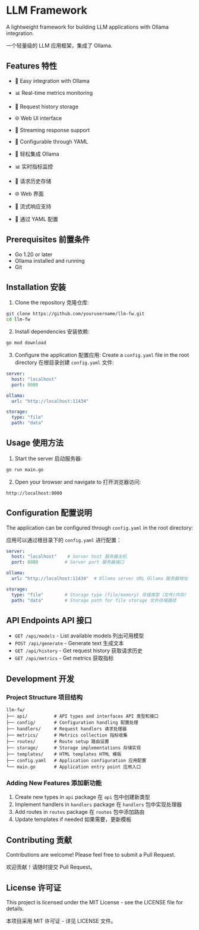 # LLM Framework

A lightweight framework for building LLM applications with Ollama integration.

一个轻量级的 LLM 应用框架，集成了 Ollama.

## Features 特性

- 🚀 Easy integration with Ollama
- 📊 Real-time metrics monitoring
- 💾 Request history storage
- 🌐 Web UI interface
- 🔄 Streaming response support
- 📝 Configurable through YAML

- 🚀 轻松集成 Ollama
- 📊 实时指标监控
- 💾 请求历史存储
- 🌐 Web 界面
- 🔄 流式响应支持
- 📝 通过 YAML 配置

## Prerequisites 前置条件

- Go 1.20 or later
- Ollama installed and running
- Git

## Installation 安装

1. Clone the repository 克隆仓库:
```bash
git clone https://github.com/yourusername/llm-fw.git
cd llm-fw
```

2. Install dependencies 安装依赖:
```bash
go mod download
```

3. Configure the application 配置应用:
Create a `config.yaml` file in the root directory 在根目录创建 `config.yaml` 文件:
```yaml
server:
  host: "localhost"
  port: 8080

ollama:
  url: "http://localhost:11434"

storage:
  type: "file"
  path: "data"
```

## Usage 使用方法

1. Start the server 启动服务器:
```bash
go run main.go
```

2. Open your browser and navigate to 打开浏览器访问:
```
http://localhost:8080
```

## Configuration 配置说明

The application can be configured through `config.yaml` in the root directory:

应用可以通过根目录下的 `config.yaml` 进行配置：

```yaml
server:
  host: "localhost"    # Server host 服务器主机
  port: 8080          # Server port 服务器端口

ollama:
  url: "http://localhost:11434"  # Ollama server URL Ollama 服务器地址

storage:
  type: "file"        # Storage type (file/memory) 存储类型（文件/内存）
  path: "data"        # Storage path for file storage 文件存储路径
```

## API Endpoints API 接口

- `GET /api/models` - List available models 列出可用模型
- `POST /api/generate` - Generate text 生成文本
- `GET /api/history` - Get request history 获取请求历史
- `GET /api/metrics` - Get metrics 获取指标

## Development 开发

### Project Structure 项目结构

```
llm-fw/
├── api/          # API types and interfaces API 类型和接口
├── config/       # Configuration handling 配置处理
├── handlers/     # Request handlers 请求处理器
├── metrics/      # Metrics collection 指标收集
├── routes/       # Route setup 路由设置
├── storage/      # Storage implementations 存储实现
├── templates/    # HTML templates HTML 模板
├── config.yaml   # Application configuration 应用配置
└── main.go       # Application entry point 应用入口
```

### Adding New Features 添加新功能

1. Create new types in `api` package 在 `api` 包中创建新类型
2. Implement handlers in `handlers` package 在 `handlers` 包中实现处理器
3. Add routes in `routes` package 在 `routes` 包中添加路由
4. Update templates if needed 如果需要，更新模板

## Contributing 贡献

Contributions are welcome! Please feel free to submit a Pull Request.

欢迎贡献！请随时提交 Pull Request。

## License 许可证

This project is licensed under the MIT License - see the LICENSE file for details.

本项目采用 MIT 许可证 - 详见 LICENSE 文件。 